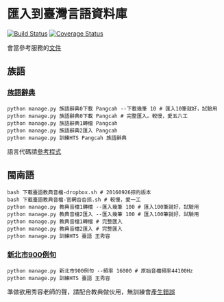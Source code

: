 # 匯入到臺灣言語資料庫
[![Build Status](https://travis-ci.org/sih4sing5hong5/hue7jip8.svg?branch=master)](https://travis-ci.org/sih4sing5hong5/hue7jip8)
[![Coverage Status](https://coveralls.io/repos/github/sih4sing5hong5/hue7jip8/badge.svg?branch=master)](https://coveralls.io/github/sih4sing5hong5/hue7jip8?branch=master)

會當參考服務的[文件](https://github.com/sih4sing5hong5/tai5-uan5_gian5-gi2_hok8-bu7/wiki/%E5%BF%AB%E9%80%9F%E8%AA%AA%E6%98%8E#%E8%A8%93%E7%B7%B4%E8%AA%9E%E9%9F%B3%E5%90%88%E6%88%90%E6%A8%A1%E5%9E%8B)

## 族語
### [族語辭典](https://github.com/thewayiam/ami_dict_crawler)
```
python manage.py 族語辭典0下載 Pangcah --下載幾筆 10 # 匯入10筆就好，試驗用
python manage.py 族語辭典0下載 Pangcah # 完整匯入。較慢，愛五六工
python manage.py 族語辭典1轉檔 Pangcah
python manage.py 族語辭典2匯入 Pangcah
python manage.py 訓練HTS Pangcah 族語辭典
```
語言代碼請[參考程式](https://github.com/sih4sing5hong5/hue7jip8/blob/master/%E5%8C%AF%E5%85%A5%E5%88%B0%E8%87%BA%E7%81%A3%E8%A8%80%E8%AA%9E%E8%B3%87%E6%96%99%E5%BA%AB/%E6%97%8F%E8%AA%9E%E8%BE%AD%E5%85%B8.py#L1)

## 閩南語
```
bash 下載臺語教典音檔-dropbox.sh # 20160926掠的版本
bash 下載臺語教典音檔-官網沓沓掠.sh # 較慢，愛一工
python manage.py 教典音檔1轉檔 --匯入幾筆 100 # 匯入100筆就好，試驗用
python manage.py 教典音檔2匯入 --匯入幾筆 100 # 匯入100筆就好，試驗用
python manage.py 教典音檔1轉檔 # 完整匯入
python manage.py 教典音檔2匯入 # 完整匯入
python manage.py 訓練HTS 臺語 王秀容
```

### [新北市900例句](https://github.com/Taiwanese-Corpus/Sin1pak8tshi7_2015_900-le7ku3)
```
python manage.py 新北市900例句 --頻率 16000 # 原始音檔頻率44100Hz
python manage.py 訓練HTS 臺語 王秀容
```
準做欲用秀容老師的聲，請配合教典做伙用，無訓練會[產生錯誤](https://github.com/sih4sing5hong5/hue7jip8/pull/7#issuecomment-298552263)
